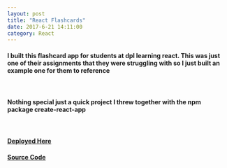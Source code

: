 ```yaml
---
layout: post
title: "React Flashcards"
date: 2017-6-21 14:11:00
category: React
---
```


<h4>I built this flashcard app for students at dpl learning react. This was just one of their assignments that they were struggling with so I just built an example one for them to reference</h4>

<br />

<h4>Nothing special just a quick project I threw together with the npm package create-react-app</h4>
<br />

<h4><a href='http://dpl-flashcard-example.surge.sh/' target="_blank">Deployed Here</a></h4>


<h4><a href='https://github.com/TaylorWu21/react-flashcards' target="_blank">Source Code</a></h4>

<br />

<link href="/assets/js/flashcards-post/static/css/main.2c480a10.css" rel="stylesheet">

<div id="root"></div>

<script type="text/javascript" src="/assets/js/flashcards-post/static/js/main.dd680a2d.js">
<script>